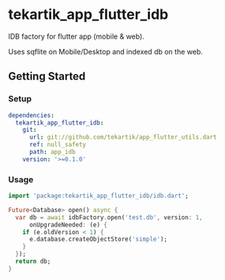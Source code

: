 # tekartik_app_flutter_idb

IDB factory for flutter app (mobile & web).

Uses sqflite on Mobile/Desktop and indexed db on the web.

## Getting Started

### Setup

```yaml
dependencies:
  tekartik_app_flutter_idb:
    git:
      url: git://github.com/tekartik/app_flutter_utils.dart
      ref: null_safety
      path: app_idb
    version: '>=0.1.0'
```

### Usage

```dart
import 'package:tekartik_app_flutter_idb/idb.dart';

Future<Database> open() async {
  var db = await idbFactory.open('test.db', version: 1,
      onUpgradeNeeded: (e) {
    if (e.oldVersion < 1) {
      e.database.createObjectStore('simple');
    }
  });
  return db;
}
```